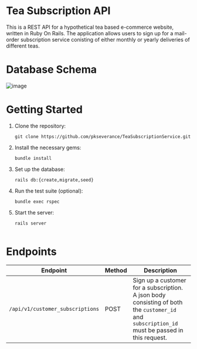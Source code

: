 # Tea Subscription API

This is a REST API for a hypothetical tea based e-commerce website, written in Ruby On Rails. The application allows users to sign up for a mail-order subscription service conisting of either monthly or yearly deliveries of different teas.

# Database Schema

![image](https://user-images.githubusercontent.com/78667757/233504518-3c40d8ae-0de7-4cee-83df-3423bb01b074.png)

# Getting Started

1. Clone the repository:
   ```
   git clone https://github.com/pkseverance/TeaSubscriptionService.git
   ```

2. Install the necessary gems:
   ```
   bundle install
   ```

3. Set up the database:
   ```
   rails db:{create,migrate,seed}
   ```  
   
4. Run the test suite (optional):
   ```
   bundle exec rspec
   ```

5. Start the server:
   ```
   rails server
   

# Endpoints

| Endpoint | Method | Description |
| -------- | ------ | ----------- |
| `/api/v1/customer_subscriptions` | POST | Sign up a customer for a subscription. A json body consisting of both the `customer_id` and `subscription_id` must be passed in this request. |
